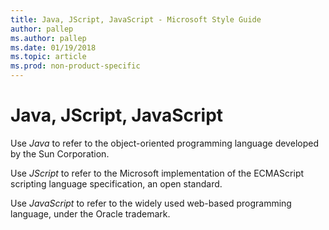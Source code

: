 ```yaml
---
title: Java, JScript, JavaScript - Microsoft Style Guide
author: pallep
ms.author: pallep
ms.date: 01/19/2018
ms.topic: article
ms.prod: non-product-specific
---
```


# Java, JScript, JavaScript

Use *Java* to refer to the object-oriented programming language developed by the Sun Corporation.

Use *JScript* to refer to the Microsoft implementation of the ECMAScript scripting language specification, an open standard. 

Use *JavaScript* to refer to the widely used web-based programming language, under the Oracle trademark.
